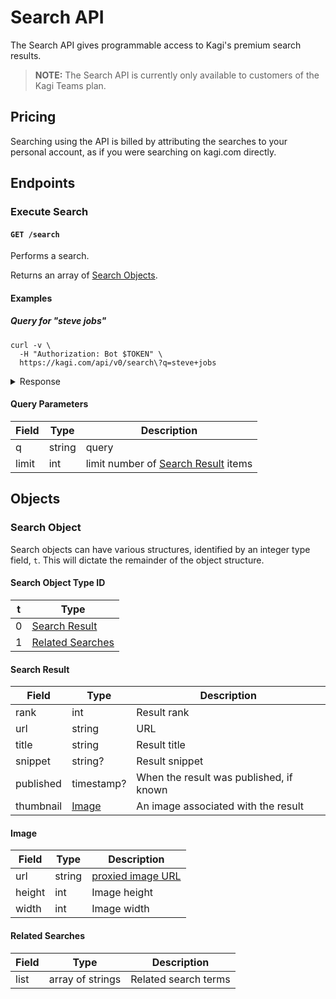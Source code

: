 # Search API

The Search API gives programmable access to Kagi's premium search results.

> **NOTE:** The Search API is currently only available to customers of the
> Kagi Teams plan.

## Pricing

Searching using the API is billed by attributing the searches to your
personal account, as if you were searching on kagi.com directly.

## Endpoints

### Execute Search

#### `GET /search`

Performs a search.

Returns an array of [Search Objects](#search-object).

#### Examples

##### Query for "steve jobs"

```shell
curl -v \
  -H "Authorization: Bot $TOKEN" \
  https://kagi.com/api/v0/search\?q=steve+jobs
```

<details>
<summary>Response</summary>

```json
{
  "meta": {
    "id": "f82bee15-ae0b-4b32-9a9e-05490fe3a8e4",
    "node": "us-east",
    "ms": 600
  },
  "data": [
    {
      "t": 0,
      "rank": 1,
      "url": "https://en.wikipedia.org/wiki/Steve_Jobs",
      "title": "Steve Jobs - Wikipedia",
      "snippet": "<b>Steven</b> Paul <b>Jobs</b> (February 24, 1955 – October 5, 2011) was an American business magnate, industrial designer, media proprietor, and investor."
    },
    {
      "t": 0,
      "rank": 2,
      "url": "https://www.britannica.com/biography/Steve-Jobs",
      "title": "Steve Jobs | Biography, Education, Apple, &amp; Facts | Britannica",
      "snippet": " <b>Steve Jobs</b>, in full Steven Paul Jobs, (born February 24, 1955, San Francisco, California, U.S.—died October 5, 2011, Palo Alto, California),&nbsp;...",
      "published": "2023-02-20T00:00:00Z",
      "thumbnail": {
        "height": "215",
        "width": "235",
        "url": "/proxy/images?c=_m3km2RjA3G0qleowsZXHZb9NEn0fSsEYIHbKzMDyAFb4nUPIanknmQV_g0rmdCIejcEcQCTt4ajT_Aa79GTOD7WmjrV5DsiBZeNpavs0Eya6cEpBPChtvsDxI4AbIuMJtQoHfXWg3kc7Qf5QYMmYYFUGBX_u9j3TnFPoKiBYc4%3D"
      }
    },
    {
      "t": 0,
      "rank": 3,
      "url": "https://www.britannica.com/summary/Steve-Jobs",
      "title": "Steve Jobs summary | Britannica",
      "snippet": "Under <b>Jobs</b>’s guidance, Apple became an industry leader and one of the most valuable companies in the world. Its other notable products include iTunes (2001), the iPod (2001), the iPhone (2007), and the iPad (2010)."
    },
    {
      "t": 0,
      "rank": 4,
      "url": "https://old.reddit.com/r/linuxmemes/comments/11w56v1/richard_stallmans_ted_talk_in_the_style_and_voice/",
      "title": "Richard Stallman's ted talk in the style and voice of Steve Jobs (voice synthesis from elevenlabs.io, some text from ChatGPT)",
      "snippet": "For every good post you&#39;ll get a desktop with an Intel Core i7-6700K 4.0GHz Quad-Core Processor, cooled with a NZXT Kraken X61 106.1 CFM Liquid CPU Cooler. This also includes Kingston HyperX Fury Black 16GB (2 x 8GB) DDR4-2133 Memory, a Samsung 850 EVO-Series 500GB 2.5&quot; Solid State Drive, and a Gigabyte GeForce GTX 980 Ti 6GB Video Card. No making ..",
      "published": "2023-03-21T03:18:37Z"
    },
    {
      "t": 0,
      "rank": 5,
      "url": "https://www.biography.com/business-leaders/steve-jobs",
      "title": "Steve Jobs - Movie, Daughter &amp; Death - Biography",
      "snippet": "<b>Steven</b> Paul <b>Jobs</b> was an American inventor, designer and entrepreneur who was the co-founder, chief executive and chairman of Apple Computer.",
      "published": "2023-03-07T16:05:24Z"
    },
    {
      "t": 0,
      "rank": 6,
      "url": "https://www.apple.com/stevejobs/",
      "title": "Remembering Steve Jobs - Apple",
      "snippet": "<b>Steve Jobs</b>. It is very hard to lost someone like mr. Jobs who was a really an inspiration to many and who somehow had a notable influence in the world that&nbsp;..."
    },
    {
      "t": 0,
      "rank": 7,
      "url": "https://history-computer.com/steve-jobs-complete-biography/",
      "title": "Steve Jobs — Complete Biography, History and Inventions",
      "snippet": "<b>Steve Jobs</b> was an American entrepreneur, computer designer and businessman. He cofounded the Apple company and oversaw the invention of the Apple, iMac and Macintosh computers as well as the iPod, iPhone and iPad. His vision of inexpensive computers designed for regular people helped launch the personal computing industry."
    },
    {
      "t": 0,
      "rank": 8,
      "url": "https://www.imdb.com/title/tt2080374/",
      "title": "Steve Jobs (2015) - IMDb",
      "snippet": "<b>Steve Jobs</b> takes us behind the scenes of the digital revolution, to paint a portrait of the man at its epicenter. The story unfolds backstage at three iconic&nbsp;...",
      "thumbnail": {
        "height": "283",
        "width": "178",
        "url": "/proxy/images?c=_m3km2RjA3G0qleowsZXHUN0rLADoR7ML9K_Ch885rX8GtSLAAITk3F0ekUFI20I7FcP7hYCmq1SQ15P1kzK9uN_syd0lcsbDjebMXL--DQQnVEfmGGbk4fF2QFKbAPa18saGbCAeyKiQZ9NHS6DcY1WkrxT3COt0R3VL1ET9sg%3D"
      }
    },
    {
      "t": 0,
      "rank": 9,
      "url": "https://www.imdb.com/name/nm0423418/bio",
      "title": "Steve Jobs - Biography - IMDb",
      "snippet": "Steven Paul <b>Jobs</b> was born on 24 February 1955 in San Francisco, California, to students Abdul Fattah Jandali and Joanne Carole Schieble who were unmarried at the time and gave him up for adoption. He was taken in by a working class couple, Paul and Clara <b>Jobs</b>, and grew up with them in Mountain View, California."
    },
    {
      "t": 0,
      "rank": 10,
      "url": "https://allaboutstevejobs.com/",
      "title": "Home | all about Steve Jobs.com",
      "snippet": "This website is a repository of all things <b>Steve Jobs</b> — biography, pictures, videos of his keynotes and demos, quotes, interviews — you name it."
    },
    {
      "t": 1,
      "list": [
        "Steve Jobs",
        "steve jobs movie",
        "steve jobs death",
        "steve jobs net worth",
        "steve jobs daughter",
        "steve jobs quotes",
        "steve jobs wife",
        "steve jobs kids",
        "steve jobs book"
      ]
    }
  ]
}
```

</details>

#### Query Parameters

Field     | Type                        | Description
----------|-----------------------------|-----------
q         | string                      | query
limit     | int                         | limit number of [Search Result](../objects.md#search-result) items


## Objects

### Search Object

Search objects can have various structures, identified by an integer type
field, `t`. This will dictate the remainder of the object structure.

#### Search Object Type ID

t     | Type
------|-------------------------------
0     | [Search Result](#search-result)
1     | [Related Searches](#related-searches)

#### Search Result

Field     | Type                        | Description
----------|-----------------------------|-----------
rank      | int                         | Result rank
url       | string                      | URL
title     | string                      | Result title
snippet   | string?                     | Result snippet
published | timestamp?                  | When the result was published, if known
thumbnail | [Image](#image)             | An image associated with the result

#### Image

Field     | Type                        | Description
----------|-----------------------------|-----------
url       | string                      | [proxied image URL](intro/image-proxy-urls.md)
height    | int                         | Image height
width     | int                         | Image width

#### Related Searches

Field     | Type                        | Description
----------|-----------------------------|-----------
list      | array of strings            | Related search terms
